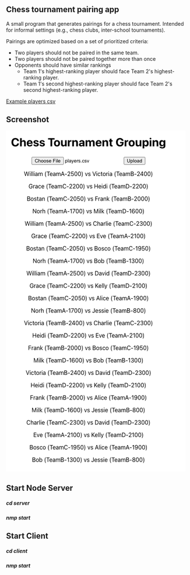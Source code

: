 ## Chess tournament pairing app
A small program that generates pairings for a chess tournament. Intended for informal settings (e.g., chess clubs, inter-school tournaments).

Pairings are optimized based on a set of prioritized criteria:

* Two players should not be paired in the same team.
* Two players should not be paired together more than once
* Opponents should have similar rankings
    - Team 1's highest-ranking player should face Team 2's highest-ranking player.
    - Team 1's second highest-ranking player should face Team 2's second highest-ranking player.

[Example players csv](https://github.com/WilliamZhang9/chess-tournament-pairing/blob/main/players.csv) 


## Screenshot
![Screenshot](grouping_screenshot.png)


## Start Node Server
##### cd server
##### nmp start

## Start Client
##### cd client
##### nmp start

